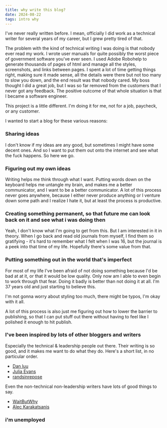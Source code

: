 ```yaml
---
title: why write this blog?
date: 2024-08-22
tags: intro why
---
```


I've never really written before. I mean, officially I did work as a technical writer for several years of my career, but I grew pretty tired of that. 

The problem with the kind of technical writing I was doing is that nobody ever read my work. I wrote user manuals for quite possibly the worst piece of government software you've ever seen. I used Adobe Robohelp to generate thousands of pages of html and manage all the styles, screenshots, and links between pages. 
I spent a lot of time getting things right, making sure it made sense, all the details were there but not too many to slow you down, and the end result was that nobody cared. My boss thought I did a great job, but I was so far removed from the customers that I never got any feedback. The positive outcome of that whole situation is that I became a software engineer.

This project is a little different. I'm doing it for me, not for a job, paycheck, or any customer.

I wanted to start a blog for these various reasons:

### Sharing ideas

I don't know if my ideas are any good, but sometimes I might have some decent ones. And so I want to put them out onto the internet and see what the fuck happens. So here we go. 

### Figuring out my own ideas

Writing helps me think through what I want. Putting words down on the keyboard helps me untangle my brain, and makes me a better communicator, and I want to be a better communicator. A lot of this process never goes anywhere, because I either never produce anything or I venture down some path and I realize I hate it, but at least the process is productive.

### Creating something permanent, so that future me can look back on it and see what i was doing then

Yeah, I don't know what I'm going to get from this. But I am interested in it in theory. When I go back and read old journals from myself, I find them so gratifying - it's hard to remember what I felt when I was 16, but the journal is a peek into that time of my life. Hopefully there's some value from that.

### Putting something out in the world that's imperfect

For most of my life I've been afraid of not doing something because I'd be bad at at it, or that it would be low quality. Only now am I able to even begin to work through that fear. Doing it badly is better than not doing it at all. I'm 37 years old and just starting to believe this.

I'm not gonna worry about styling too much, there might be typos, I'm okay with it all.

A lot of this process is also just me figuring out how to lower the barrier to publishing, so that I can put stuff out there without having to feel like I polished it enough to hit publish. 

### I've been inspired by lots of other bloggers and writers

Especially the technical & leadership people out there. Their writing is so good, and it makes me want to do what they do. Here's a short list, in no particular order.

- [Dan luu](http://danluu.com/about/)
- [Julia Evans](https://jvns.ca/)
- [randsinrepose](randsinrepose.com)

Even the non-technical non-leadership writers have lots of good things to say.

- [WaitButWhy](https://waitbutwhy.com/)
- [Alec Karakatsanis](https://substack.com/@equalityalec)




### i'm unemployed
